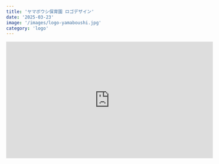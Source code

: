 ```yaml
---
title: 'ヤマボウシ保育園 ロゴデザイン'
date: '2025-03-23'
image: '/images/logo-yamaboushi.jpg'
category: 'logo'
---
```

<iframe width="560" height="315" src="https://www.youtube.com/embed/f4U14IbA_N4?si=jXAeGRp5zG0LQlPK" title="YouTube video player" frameborder="0" allow="accelerometer; autoplay; clipboard-write; encrypted-media; gyroscope; picture-in-picture; web-share" referrerpolicy="strict-origin-when-cross-origin" allowfullscreen></iframe>
